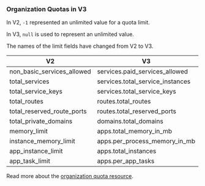 ### Organization Quotas in V3

In V2, `-1` represented an unlimited value for a quota limit.

In V3, `null` is used to represent an unlimited value.

The names of the limit fields have changed from V2 to V3.

|**V2**|**V3**|
|---|---|
non_basic_services_allowed | services.paid_services_allowed
total_services | services.total_service_instances
total_service_keys | services.total_service_keys
total_routes | routes.total_routes
total_reserved_route_ports | routes.total_reserved_ports
total_private_domains | domains.total_domains
memory_limit | apps.total_memory_in_mb
instance_memory_limit | apps.per_process_memory_in_mb
app_instance_limit | apps.total_instances
app_task_limit | apps.per_app_tasks

Read more about the [organization quota resource](#organization-quotas).
